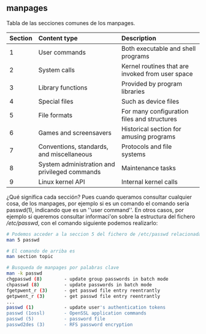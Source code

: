 ## manpages

Tabla de las secciones comunes de los manpages.

| Section | Content type                                  | Description                                      |
|:------- |:--------------------------------------------- |:------------------------------------------------ |
| 1       | User commands                                 | Both executable and shell programs               |
| 2       | System calls                                  | Kernel routines that are invoked from user space |
| 3       | Library functions                             | Provided by program libraries                    |
| 4       | Special files                                 | Such as device files                             |
| 5       | File formats                                  | For many configuration files and structures      |
| 6       | Games and screensavers                        | Historical section for amusing programs          |
| 7       | Conventions, standards, and miscellaneous     | Protocols and file systems                       |
| 8       | System administration and privileged commands | Maintenance tasks                                |
| 9       | Linux kernel API                              | Internal kernel calls                            |


¿Qué significa cada sección? Pues cuando queramos consultar cualquier cosa, de los manpages, por ejemplo si es un comando el comando sería passwd(1), indicando que es un ''user command''. En otros casos, por ejemplo si queremos consultar informaci'on sobre la estructura del fichero  */etc/passwd*, con el comando siguiente podemos realizarlo:

```bash
# Podemos acceder a la seccion 5 del fichero de /etc/passwd relacionada con el comando,
man 5 passwd 

# El comando de arriba es
man section topic

# Busqueda de manpages por palabras clave
man -k passwd
chgpasswd (8)        - update group passwords in batch mode
chpasswd (8)         - update passwords in batch mode
fgetpwent_r (3)      - get passwd file entry reentrantly
getpwent_r (3)       - get passwd file entry reentrantly
...
passwd (1)           - update user's authentication tokens
passwd (1ossl)       - OpenSSL application commands
passwd (5)           - password file
passwd2des (3)       - RFS password encryption
```
